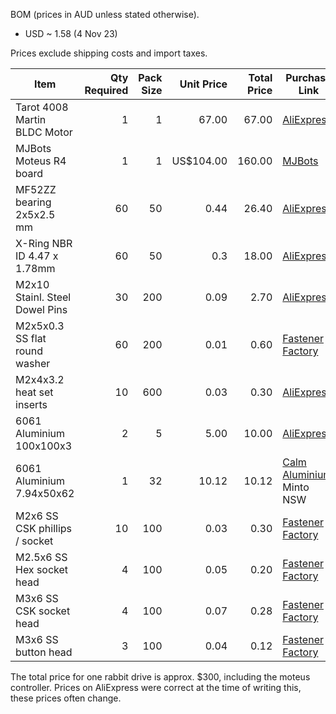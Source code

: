 BOM (prices in AUD unless stated otherwise).
- USD ~ 1.58 (4 Nov 23)

Prices exclude shipping costs and import taxes.


| Item                           | Qty Required | Pack Size | Unit Price | Total Price | Purchase Link |
|--------------------------------|-------------:|----------:|-----------:|------------:|---------------|
| Tarot 4008 Martin BLDC Motor   |            1 |         1 |      67.00 |       67.00 | [AliExpress](https://www.aliexpress.com/item/32697306634.html) | 
| MJBots Moteus R4 board         |            1 |         1 |  US$104.00 |      160.00 | [MJBots](https://mjbots.com/products/moteus-r4-11) |
| MF52ZZ bearing 2x5x2.5 mm      |           60 |        50 |       0.44 |       26.40 | [AliExpress](https://www.aliexpress.com/item/32890935741.html) |
| X-Ring NBR ID 4.47 x 1.78mm    |           60 |        50 |       0.3  |       18.00 | [AliExpress](https://www.aliexpress.com/item/1005004320239343.html) |
| M2x10 Stainl. Steel Dowel Pins |           30 |       200 |       0.09 |        2.70 | [AliExpress](https://www.aliexpress.com/item/32457806478.html) |
| M2x5x0.3 SS flat round washer  |           60 |       200 |       0.01 |        0.60 | [Fastener Factory](https://www.thefastenerfactory.com.au/bolts-and-nuts/complete-washer-range/stainless-washers/stainless-flat-washers/stainless-steel-flat-round-washer-din125a-m2-x-5-x-0-3-200pc) |
| M2x4x3.2 heat set inserts      |           10 |       600 |       0.03 |        0.30 | [AliExpress](https://www.aliexpress.com/item/1005004629326869.html) |
| 6061 Aluminium 100x100x3       |            2 |         5 |       5.00 |       10.00 | [AliExpress](https://www.aliexpress.com/item/1005005754654137.html) |
| 6061 Aluminium 7.94x50x62      |            1 |        32 |      10.12 |       10.12 | [Calm Aluminium](http://www.calm-aluminium.com.au/), Minto NSW |
| M2x6 SS CSK phillips / socket  |           10 |       100 |       0.03 |        0.30 | [Fastener Factory](https://www.thefastenerfactory.com.au/bolts-and-nuts/bolts-threaded-screws/machine-screws-sems/stainless-countersunk-threads/stainless-steel-countersunk-csk-phillips-machine-screw-m2-x-6mm-100pc) |
| M2.5x6 SS Hex socket head      |            4 |       100 |       0.05 |        0.20 | [Fastener Factory](https://www.thefastenerfactory.com.au/bolts-and-nuts/bolts-threaded-screws/cap-head-allen-screws/stainless-hex-socket-cap-screws/stainless-steel-hex-socket-head-cap-screw-m2-5-x-6mm-100pc) |
| M3x6 SS CSK socket head        |            4 |       100 |       0.07 |        0.28 | [Fastener Factory](https://www.thefastenerfactory.com.au/stainless-steel-csk-countersunk-socket-head-cap-screw-a4-316-m3-x-6mm-100pc) |
| M3x6 SS button head            |            3 |       100 |       0.04 |        0.12 | [Fastener Factory](https://www.thefastenerfactory.com.au/bolts-and-nuts/bolts-threaded-screws/cap-head-allen-screws/stainless-button-socket-head-cap-screws/stainless-steel-button-socket-head-cap-screw-a4-316-m3-x-6mm-100pc) |

The total price for one rabbit drive is approx. $300, including the moteus controller.
Prices on AliExpress were correct at the time of writing this, these prices often change. 

